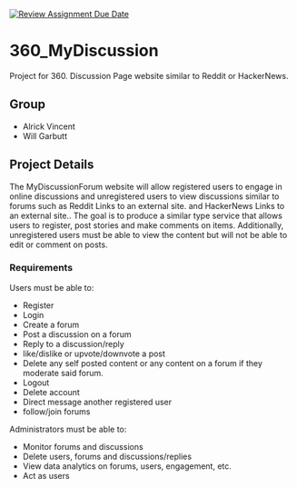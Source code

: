 [![Review Assignment Due Date](https://classroom.github.com/assets/deadline-readme-button-24ddc0f5d75046c5622901739e7c5dd533143b0c8e959d652212380cedb1ea36.svg)](https://classroom.github.com/a/enf2qyfT)
# 360_MyDiscussion
Project for 360. Discussion Page website similar to Reddit or HackerNews.

## Group
- Alrick Vincent
- Will Garbutt

## Project Details
The MyDiscussionForum website will allow registered users to engage in online discussions and unregistered users to view discussions similar to forums such as Reddit Links to an external site. and HackerNews Links to an external site..  The goal is to produce a similar type service that allows users to register, post stories and make comments on items.   Additionally, unregistered users must be able to view the content but will not be able to edit or comment on posts. 

### Requirements
Users must be able to:
- Register 
- Login 
- Create a forum 
- Post a discussion on a forum 
- Reply to a discussion/reply
- like/dislike or upvote/downvote a post
- Delete any self posted content or any content on a forum if they moderate said forum.
- Logout
- Delete account 
- Direct message another registered user
- follow/join forums

Administrators must be able to: 
- Monitor forums and discussions 
- Delete users, forums and discussions/replies
- View data analytics on forums, users, engagement, etc.
- Act as users

